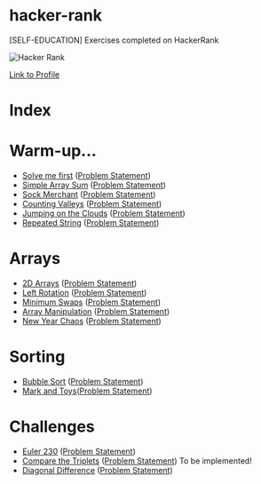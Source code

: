 # hacker-rank
[SELF-EDUCATION] Exercises completed on HackerRank

![Hacker Rank](https://s3-us-west-1.amazonaws.com/pathrise-website-guide-wp/guides/wp-content/uploads/2019/05/22174532/hackerrank-logo.jpg)

[Link to Profile](https://www.hackerrank.com/cancela_juancar1)

# Index

# Warm-up...
* [Solve me first](warm_up-ex_0-solve_me_first.js) ([Problem Statement](warm_up-ex_0-solve_me_first.pdf))
* [Simple Array Sum](warm_up-ex_0-simple_array_sum.js) ([Problem Statement](warm_up-ex_0-simple_array_sum.pdf))
* [Sock Merchant](warm_up-ex_1-socket_merchant.js) ([Problem Statement](warm_up-ex_1-socket_merchant.pdf))
* [Counting Valleys](warm_up-ex_2-counting_valleys.js) ([Problem Statement](warm_up-ex_2-counting_valleys.pdf))
* [Jumping on the Clouds](warm_up-ex_3-jumping_on_the_clouds.js) ([Problem Statement](warm_up-ex_3-jumping_on_the_clouds.pdf))
* [Repeated String](warm_up-ex_4-repeated_string.js) ([Problem Statement](warm_up-ex_4-repeated_string.pdf))

# Arrays
* [2D Arrays](arrays-ex_1-2d_arrays_ds.js) ([Problem Statement](arrays-ex_1-2d_arrays_ds.pdf))
* [Left Rotation](arrays-ex_2-left_rotation.js) ([Problem Statement](arrays-ex_2-left_rotation.pdf))
* [Minimum Swaps](arrays-ex_3-minimum_swaps_2.js) ([Problem Statement](arrays-ex_3-minimum_swaps_2.pdf))
* [Array Manipulation](arrays-ex_4-array_manipulation.js) ([Problem Statement](arrays-ex_4-array_manipulation.pdf))
* [New Year Chaos](arrays-ex_5-new_year_chaos.js) ([Problem Statement](arrays-ex_5-new_year_chaos.pdf))

# Sorting
* [Bubble Sort](sorting-ex_1-bubble_sort.js) ([Problem Statement](sorting-ex_1-bubble_sort.pdf))
* [Mark and Toys](sorting-ex_2-marks_and_toys.js)([Problem Statement](sorting-ex_2-marks_and_toys.pdf))


# Challenges
* [Euler 230](challenges-euler230.js) ([Problem Statement](challenges-euler230.pdf))
* [Compare the Triplets](challenges-compare_the_triplets.js) ([Problem Statement](challenges-compare_the_triplets.pdf)) To be implemented!
* [Diagonal Difference](challenges-diagonal_difference.js) ([Problem Statement](challenges-diagonal_difference.pdf))




